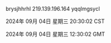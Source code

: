 brysjhhrhl 219.139.196.164 yqqlmgsycl

2024年 09月 04日 星期三 20:30:02 CST

2024年 09月 04日 星期三 12:30:02 GMT

